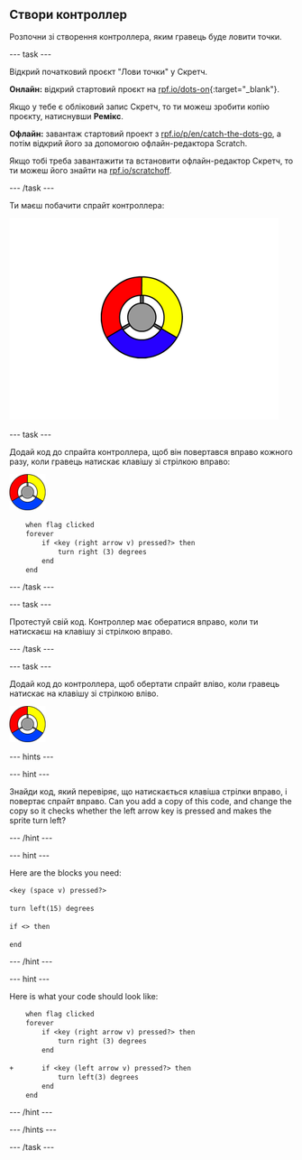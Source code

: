## Створи контроллер

Розпочни зі створення контроллера, яким гравець буде ловити точки.

\--- task \---

Відкрий початковий проєкт "Лови точки" у Скретч.

**Онлайн:** відкрий стартовий проєкт на [rpf.io/dots-on](http://rpf.io/dots-on){:target="_blank"}.

Якщо у тебе є обліковий запис Скретч, то ти можеш зробити копію проєкту, натиснувши **Ремікс**.

**Офлайн:** завантаж стартовий проект з [rpf.io/p/en/catch-the-dots-go](http://rpf.io/p/en/catch-the-dots-go), а потім відкрий його за допомогою офлайн-редактора Scratch.

Якщо тобі треба завантажити та встановити офлайн-редактор Скретч, то ти можеш його знайти на [rpf.io/scratchoff](http://rpf.io/scratchoff).

\--- /task \---

Ти маєш побачити спрайт контроллера:

![screenshot](images/dots-controller.png)

\--- task \---

Додай код до спрайта контроллера, щоб він повертався вправо кожного разу, коли гравець натискає клавішу зі стрілкою вправо:

![Controller sprite](images/controller-sprite.png)

```blocks3
    when flag clicked
    forever
        if <key (right arrow v) pressed?> then
            turn right (3) degrees
        end
    end
```

\--- /task \---

\--- task \---

Протестуй свій код. Контроллер має обератися вправо, коли ти натискаєш на клавішу зі стрілкою вправо.

\--- /task \---

\--- task \---

Додай код до контроллера, щоб обертати спрайт вліво, коли гравець натискає на клавішу зі стрілкою вліво.

![Controller sprite](images/controller-sprite.png)

\--- hints \---

\--- hint \---

Знайди код, який перевіряє, що натискається клавіша стрілки вправо, і повертає спрайт вправо. Can you add a copy of this code, and change the copy so it checks whether the left arrow key is pressed and makes the sprite turn left?

\--- /hint \---

\--- hint \---

Here are the blocks you need:

```blocks3
<key (space v) pressed?>

turn left(15) degrees

if <> then

end
```

\--- /hint \---

\--- hint \---

Here is what your code should look like:

```blocks3
    when flag clicked
    forever
        if <key (right arrow v) pressed?> then
            turn right (3) degrees
        end

+       if <key (left arrow v) pressed?> then
            turn left(3) degrees
        end
    end
```

\--- /hint \---

\--- /hints \---

\--- /task \---